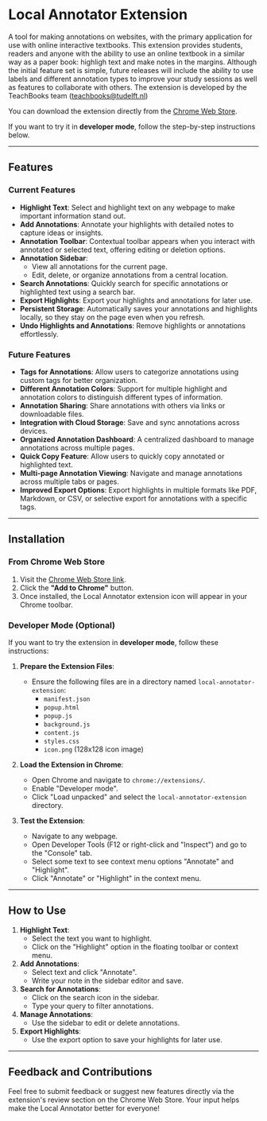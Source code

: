 # Local Annotator Extension

A tool for making annotations on websites, with the primary application for use with online interactive textbooks. This extension provides students, readers and anyone with the ability to use an online textbook in a similar way as a paper book: highligh text and make notes in the margins. Although the initial feature set is simple, future releases will include the ability to use labels and different annotation types to improve your study sessions as well as features to collaborate with others. The extension is developed by the TeachBooks team (teachbooks@tudelft.nl)

You can download the extension directly from the [Chrome Web Store](https://chromewebstore.google.com/detail/teachbooks-annotator/dimjlbhnlppdgeckiigomiidepaopidm).

If you want to try it in **developer mode**, follow the step-by-step instructions below.

---

## Features

### Current Features
- **Highlight Text**: Select and highlight text on any webpage to make important information stand out.
- **Add Annotations**: Annotate your highlights with detailed notes to capture ideas or insights.
- **Annotation Toolbar**: Contextual toolbar appears when you interact with annotated or selected text, offering editing or deletion options.
- **Annotation Sidebar**:
  - View all annotations for the current page.
  - Edit, delete, or organize annotations from a central location.
- **Search Annotations**: Quickly search for specific annotations or highlighted text using a search bar.
- **Export Highlights**: Export your highlights and annotations for later use.
- **Persistent Storage**: Automatically saves your annotations and highlights locally, so they stay on the page even when you refresh.
- **Undo Highlights and Annotations**: Remove highlights or annotations effortlessly.

### Future Features
- **Tags for Annotations**: Allow users to categorize annotations using custom tags for better organization.
- **Different Annotation Colors**: Support for multiple highlight and annotation colors to distinguish different types of information.
- **Annotation Sharing**: Share annotations with others via links or downloadable files.
- **Integration with Cloud Storage**: Save and sync annotations across devices.
- **Organized Annotation Dashboard**: A centralized dashboard to manage annotations across multiple pages.
- **Quick Copy Feature**: Allow users to quickly copy annotated or highlighted text.
- **Multi-page Annotation Viewing**: Navigate and manage annotations across multiple tabs or pages.
- **Improved Export Options**: Export highlights in multiple formats like PDF, Markdown, or CSV, or selective export for annotations with a specific tags.

---

## Installation

### From Chrome Web Store
1. Visit the [Chrome Web Store link](https://chromewebstore.google.com/detail/teachbooks-annotator/dimjlbhnlppdgeckiigomiidepaopidm).
2. Click the **"Add to Chrome"** button.
3. Once installed, the Local Annotator extension icon will appear in your Chrome toolbar.

### Developer Mode (Optional)
If you want to try the extension in **developer mode**, follow these instructions:

1. **Prepare the Extension Files**:
   - Ensure the following files are in a directory named `local-annotator-extension`:
     - `manifest.json`
     - `popup.html`
     - `popup.js`
     - `background.js`
     - `content.js`
     - `styles.css`
     - `icon.png` (128x128 icon image)

2. **Load the Extension in Chrome**:
   - Open Chrome and navigate to `chrome://extensions/`.
   - Enable "Developer mode".
   - Click "Load unpacked" and select the `local-annotator-extension` directory.

3. **Test the Extension**:
   - Navigate to any webpage.
   - Open Developer Tools (F12 or right-click and "Inspect") and go to the "Console" tab.
   - Select some text to see context menu options "Annotate" and "Highlight".
   - Click "Annotate" or "Highlight" in the context menu.

---

## How to Use
1. **Highlight Text**:
   - Select the text you want to highlight.
   - Click on the "Highlight" option in the floating toolbar or context menu.
2. **Add Annotations**:
   - Select text and click "Annotate".
   - Write your note in the sidebar editor and save.
3. **Search for Annotations**:
   - Click on the search icon in the sidebar.
   - Type your query to filter annotations.
4. **Manage Annotations**:
   - Use the sidebar to edit or delete annotations.
5. **Export Highlights**:
   - Use the export option to save your highlights for later use.

---

## Feedback and Contributions
Feel free to submit feedback or suggest new features directly via the extension's review section on the Chrome Web Store. Your input helps make the Local Annotator better for everyone!

